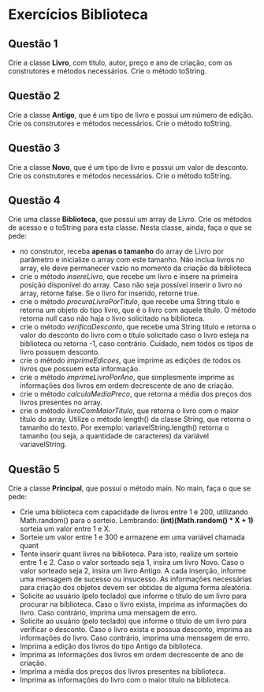 # Exercícios Biblioteca

## Questão 1
Crie a classe **Livro**, com titulo, autor, preço e ano de criação, com os construtores e métodos necessários. Crie o método toString.

## Questão 2
Crie a classe **Antigo**, que é um tipo de livro e possui um número de edição. Crie os construtores e métodos necessários. Crie o método toString.

## Questão 3
Crie a classe **Novo**, que é um tipo de livro e possui um valor de desconto. Crie os construtores e métodos necessários. Crie o método toString.

## Questão 4
Crie uma classe **Biblioteca**, que possui um array de Livro. Crie os métodos de acesso e o toString para esta classe. Nesta classe, ainda, faça o que se pede:
- no construtor, receba **apenas o tamanho** do array de Livro por parâmetro e inicialize o array com este tamanho. Não inclua livros no array, ele deve permanecer vazio no momento da criação da biblioteca
- crie o método _insereLivro_, que recebe um livro e insere na primeira posição disponível do array. Caso não seja possível inserir o livro no array, retorne false. Se o livro for inserido, retorne true.
- crie o método _procuraLivroPorTitulo_, que recebe uma String titulo e retorna um objeto do tipo livro, que é o livro com aquele título. O método retorna null caso não haja o livro solicitado na biblioteca.
- crie o método _verificaDesconto_, que recebe uma String titulo e retorna o valor do desconto do livro com o título solicitado caso o livro esteja na biblioteca ou retorna -1, caso contrário. Cuidado, nem todos os tipos de livro possuem desconto.
- crie o método _imprimeEdicoes_, que imprime as edições de todos os livros que possuem esta informação.
- crie o método _imprimeLivroPorAno_, que simplesmente imprime as informações dos livros em ordem decrescente de ano de criação.
- crie o método _calculaMediaPreco_, que retorna a média dos preços dos livros presentes no array.
- crie o método _livroComMaiorTitulo_, que retorna o livro com o maior título do array. Utilize o método length() da classe String, que retorna o tamanho do texto. Por exemplo: variavelString.length() retorna o tamanho (ou seja, a quantidade de caracteres) da variável variavelString.

## Questão 5
Crie a classe **Principal**, que possui o método main. No main, faça o que se pede:
- Crie uma biblioteca com capacidade de livros entre 1 e 200, utilizando Math.random() para o sorteio. Lembrando: **(int)(Math.random() * X + 1)** sorteia um valor entre 1 e X.
- Sorteie um valor entre 1 e 300 e armazene em uma variável chamada quant
- Tente inserir quant livros na biblioteca. Para isto, realize um sorteio entre 1 e 2. Caso o valor sorteado seja 1, insira um livro Novo. Caso o valor sorteado seja 2, insira um livro Antigo. A cada inserção, informe uma mensagem de sucesso ou insucesso. As informações necessárias para criação dos objetos devem ser obtidas de alguma forma aleatória.
- Solicite ao usuário (pelo teclado) que informe o título de um livro para procurar na biblioteca. Caso o livro exista, imprima as informações do livro. Caso contrário, imprima uma mensagem de erro.
- Solicite ao usuário (pelo teclado) que informe o título de um livro para verificar o desconto. Caso o livro exista e possua desconto, imprima as informações do livro. Caso contrário, imprima uma mensagem de erro.
- Imprima a edição dos livros do tipo Antigo da biblioteca.
- Imprima as informações dos livros em ordem decrescente de ano de criação.
- Imprima a média dos preços dos livros presentes na biblioteca.
- Imprima as informações do livro com o maior título na biblioteca. 